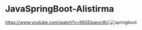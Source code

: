 # JavaSpringBoot-Alistirma
https://www.youtube.com/watch?v=9SGDpanrc8U 
![springboot](https://user-images.githubusercontent.com/79460045/153681921-b6c61d9b-80ed-4ee6-8a99-16419c8db0bd.png)
